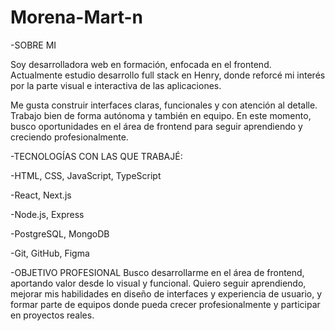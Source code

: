 # Morena-Mart-n
-SOBRE MI

Soy desarrolladora web en formación, enfocada en el frontend. Actualmente estudio desarrollo full stack en Henry, donde reforcé mi interés por la parte visual e interactiva de las aplicaciones.

Me gusta construir interfaces claras, funcionales y con atención al detalle. Trabajo bien de forma autónoma y también en equipo.
En este momento, busco oportunidades en el área de frontend para seguir aprendiendo y creciendo profesionalmente.

-TECNOLOGÍAS CON LAS QUE TRABAJÉ:

  -HTML, CSS, JavaScript, TypeScript

  -React, Next.js
  
  -Node.js, Express
  
  -PostgreSQL, MongoDB
  
  -Git, GitHub, Figma

-OBJETIVO PROFESIONAL
Busco desarrollarme en el área de frontend, aportando valor desde lo visual y funcional.
Quiero seguir aprendiendo, mejorar mis habilidades en diseño de interfaces y experiencia de usuario, y formar parte de equipos donde pueda crecer profesionalmente y participar en proyectos reales.
